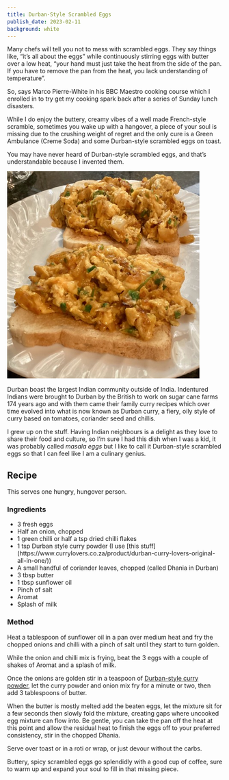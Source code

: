 ```yaml
---
title: Durban-Style Scrambled Eggs
publish_date: 2023-02-11
background: white
---
```


Many chefs will tell you not to mess with scrambled eggs. They say things like, “it’s all about the eggs” while continuously stirring eggs with butter over a low heat, “your hand must just take the heat from the side of the pan. If you have to remove the pan from the heat, you lack understanding of temperature”. 

So, says Marco Pierre-White in his BBC Maestro cooking course which I enrolled in to try get my cooking spark back after a series of Sunday lunch disasters. 

While I do enjoy the buttery, creamy vibes of a well made French-style scramble, sometimes you wake up with a hangover, a piece of your soul is missing due to the crushing weight of regret and the only cure is a Green Ambulance (Creme Soda) and some Durban-style scrambled eggs on toast. 

You may have never heard of Durban-style scrambled eggs, and that’s understandable because I invented them. 

<img src="images/durban-scrambled-eggs.jpg"/>

Durban boast the largest Indian community outside of India. Indentured Indians were brought to Durban by the British to work on sugar cane farms 174 years ago and with them came their family curry recipes which over time evolved into what is now known as Durban curry, a fiery, oily style of curry based on tomatoes, coriander seed and chillis. 

I grew up on the stuff. Having Indian neighbours is a delight as they love to share their food and culture, so I’m sure I had this dish when I was a kid, it was probably called <em>masala eggs</em> but I like to call it Durban-style scrambled eggs so that I can feel like I am a culinary genius. 


## Recipe

This serves one hungry, hungover person. 

### Ingredients

<ul>
<li>3 fresh eggs</li>
<li>Half an onion, chopped</li>
<li>1 green chilli or half a tsp dried chilli flakes</li>
<li>1 tsp Durban style curry powder (I use [this stuff](https://www.currylovers.co.za/product/durban-curry-lovers-original-all-in-one/))</li>
<li>A small handful of coriander leaves, chopped (called Dhania in Durban)</li>
<li>3 tbsp butter</li>
<li>1 tbsp sunflower oil</li>
<li>Pinch of salt</li>
<li>Aromat</li>
<li>Splash of milk</li>
</ul>

### Method

Heat a tablespoon of sunflower oil in a pan over medium heat and fry the chopped onions and chilli with a pinch of salt until they start to turn golden. 

While the onion and chilli mix is frying, beat the 3 eggs with a couple of shakes of Aromat and a splash of milk.

Once the onions are golden stir in a teaspoon of [Durban-style curry powder](https://www.currylovers.co.za/product/durban-curry-lovers-original-all-in-one/), let the curry powder and onion mix fry for a minute or two, then add 3 tablespoons of butter. 

When the butter is mostly melted add the beaten eggs, let the mixture sit for a few seconds then slowly fold the mixture, creating gaps where uncooked egg mixture can flow into. Be gentle, you can take the pan off the heat at this point and allow the residual heat to finish the eggs off to your preferred consistency, stir in the chopped Dhania. 


Serve over toast or in a roti or wrap, or just devour without the carbs. 

Buttery, spicy scrambled eggs go splendidly with a good cup of coffee, sure to warm up and expand your soul to fill in that missing piece. 

